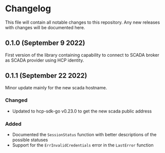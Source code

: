 # Changelog
This file will contain all notable changes to this repository. Any new releases with changes will be documented here.

## 0.1.0 (September 9 2022)
First version of the library containing capability to connect to SCADA broker as SCADA provider using HCP identity.

## 0.1.1 (September 22 2022)
Minor update mainly for the new scada hostname.

### Changed
- Updated to hcp-sdk-go v0.23.0 to get the new scada public address

### Added
- Documented the `SessionStatus` function with better descriptions of the possible statuses
- Support for the `ErrInvalidCredentials` error in the `LastError` function
